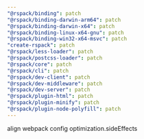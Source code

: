 ```yaml
---
"@rspack/binding": patch
"@rspack/binding-darwin-arm64": patch
"@rspack/binding-darwin-x64": patch
"@rspack/binding-linux-x64-gnu": patch
"@rspack/binding-win32-x64-msvc": patch
"create-rspack": patch
"@rspack/less-loader": patch
"@rspack/postcss-loader": patch
"@rspack/core": patch
"@rspack/cli": patch
"@rspack/dev-client": patch
"@rspack/dev-middleware": patch
"@rspack/dev-server": patch
"@rspack/plugin-html": patch
"@rspack/plugin-minify": patch
"@rspack/plugin-node-polyfill": patch
---
```


align webpack config optimization.sideEffects
